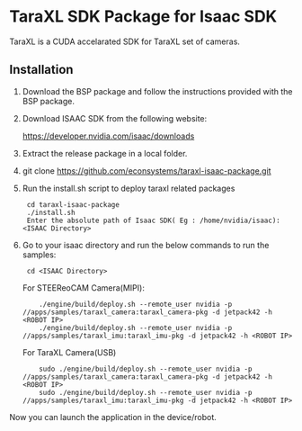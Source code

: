 # TaraXL SDK Package for Isaac SDK

TaraXL is a CUDA accelarated SDK for TaraXL set of cameras.
## Installation
1. Download the BSP package and follow the instructions provided with the BSP package.

2. Download ISAAC SDK from the following website:

   https://developer.nvidia.com/isaac/downloads

3. Extract the release package in a local folder.

4. git clone https://github.com/econsystems/taraxl-isaac-package.git

5. Run the install.sh script to deploy taraxl related packages


        cd taraxl-isaac-package
        ./install.sh
        Enter the absolute path of Isaac SDK( Eg : /home/nvidia/isaac): <ISAAC Directory>

6. Go to your isaac directory and run the below commands to  run the samples:


        cd <ISAAC Directory> 
   For STEEReoCAM Camera(MIPI):
   
   
           ./engine/build/deploy.sh --remote_user nvidia -p //apps/samples/taraxl_camera:taraxl_camera-pkg -d jetpack42 -h <ROBOT IP>
           ./engine/build/deploy.sh --remote_user nvidia -p //apps/samples/taraxl_imu:taraxl_imu-pkg -d jetpack42 -h <ROBOT IP>

   For TaraXL Camera(USB)
   
   
           sudo ./engine/build/deploy.sh --remote_user nvidia -p //apps/samples/taraxl_camera:taraxl_camera-pkg -d jetpack42 -h <ROBOT IP>
           sudo ./engine/build/deploy.sh --remote_user nvidia -p //apps/samples/taraxl_imu:taraxl_imu-pkg -d jetpack42 -h <ROBOT IP>

Now you can launch the application in the device/robot.
